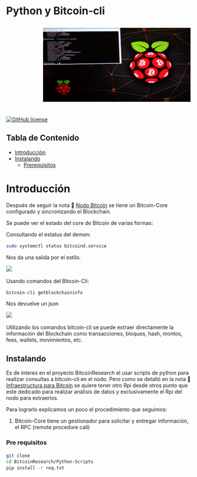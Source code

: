 # Python y Bitcoin-cli


<img alt="jpg" src="./images/rpi.jpg" width="400" height="200" style="vertical-align:middle;margin:10px
100px 25px">

[![GitHub license](https://img.shields.io/badge/license-MIT-blue.svg)](https://raw.githubusercontent.com/drkostas/Youtube-FirstCommentBot/master/LICENSE)


## Tabla de Contenido

+ [Introducción](#intro)
+ [Instalando](#instalando)
    + [Prerequisitos](#req)




# Introducción  <a name = "intro"></a>
Después de seguir la nota :pencil: [Nodo Bitcoin](https://github.com/CobraPython/BitcoinResearch/blob/main/Apuntes/Nodo%20Bitcoin.pdf) se tiene un Bitcoin-Core configurado y sincronizando el Blockchain.

Se puede ver el estado del core de Bitcoin de varias formas:

Consultando el estatus del demon:

``` sh
sudo systemctl status bitcoind.service
``` 

Nos da una salida por el estilo.

![](/Python-Scripts/images/bitcoind.png)


Usando comandos del Bitcoin-Cli:

``` sh
bitcoin-cli getblockchaininfo
```

Nos devuelve un json

![](/Python-Scripts/images/bitcoincli.png)


Utilizando los comandos bitcoin-cli se puede extraer directamente la información del Blockchain como transacciones, bloques, hash, montos, fees, wallets, movimientos, etc. 

## Instalando  <a name = "instalando"></a>
Es de interes en el proyecto BitcoinResearch el usar scripts de python para realizar consultas a bitcoin-cli en el nodo. Pero como se detalló en la nota :pencil: [Infraestructura para Bitcoin](https://github.com/CobraPython/BitcoinResearch/blob/main/Apuntes/Infraestructura%20para%20Bitcoin..pdf) se quiere tener otro Rpi desde otros punto que este dedicado para realizar análisis de datos y exclusivamente el Rpi del nodo para extraerlos.

Para lograrlo explicamos un poco el procedimiento que seguimos:

1. Bitcoin-Core tiene un gestionador para solicitar y entregar información, el RPC (remote procedure call) 


### Pre requisitos  <a name = "req"></a>

``` sh
git clone
cd BitcoinResearch/Python-Scripts
pip install -r req.txt
```

